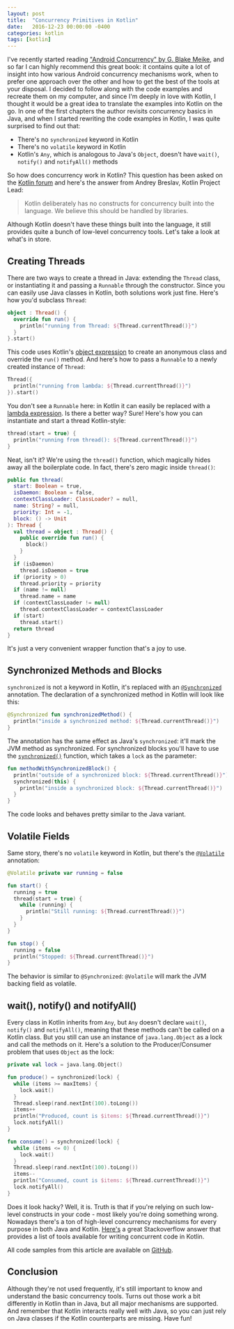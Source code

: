 ```yaml
---
layout: post
title:  "Concurrency Primitives in Kotlin"
date:   2016-12-23 00:00:00 -0400
categories: kotlin
tags: [kotlin]
---
```

I've recently started reading ["Android Concurrency" by G. Blake Meike][android-concurrency], and 
so far I can highly recommend this great book: it contains quite a lot of insight into how various 
Android concurrency mechanisms work, when to prefer one approach over the other and how to get the 
best of the tools at your disposal. I decided to follow along with the code examples and recreate 
them on my computer, and since I'm deeply in love with Kotlin, I thought it would be a great idea to 
translate the examples into Kotlin on the go. In one of the first chapters the author revisits 
concurrency basics in Java, and when I started rewriting the code examples in Kotlin, I was quite 
surprised to find out that:

- There's no `synchronized` keyword in Kotlin
- There's no `volatile` keyword in Kotlin
- Kotlin's `Any`, which is analogous to Java's `Object`, doesn't have `wait()`, `notify()` and 
  `notifyAll()` methods

So how does concurrency work in Kotlin? This question has been asked on the 
[Kotlin forum][concurrency-in-kotlin] and here's the answer from Andrey Breslav, Kotlin Project 
Lead:

> Kotlin deliberately has no constructs for concurrency built into the language. We believe this 
> should be handled by libraries.

Although Kotlin doesn't have these things built into the language, it still provides quite a bunch 
of low-level concurrency tools. Let's take a look at what's in store.

## Creating Threads

There are two ways to create a thread in Java: extending the `Thread` class, or instantiating it and 
passing a `Runnable` through the constructor. Since you can easily use Java classes in Kotlin, both 
solutions work just fine. Here's how you'd subclass `Thread`:

```kotlin
object : Thread() {
  override fun run() {
    println("running from Thread: ${Thread.currentThread()}")
  }
}.start()
```

This code uses Kotlin's [object expression][object-expressions] to create an anonymous class and 
override the `run()` method. And here's how to pass a `Runnable` to a newly created instance of 
`Thread`:

```kotlin
Thread({
  println("running from lambda: ${Thread.currentThread()}")
}).start()
```

You don't see a `Runnable` here: in Kotlin it can easily be replaced with a 
[lambda expression][lambda-expression]. Is there a better way? Sure! Here's how you can instantiate 
and start a thread Kotlin-style:

```kotlin
thread(start = true) {
  println("running from thread(): ${Thread.currentThread()}")
}
```

Neat, isn't it? We're using the `thread()` function, which magically hides away all the boilerplate 
code. In fact, there's zero magic inside `thread()`:

```kotlin
public fun thread(
  start: Boolean = true,
  isDaemon: Boolean = false,
  contextClassLoader: ClassLoader? = null,
  name: String? = null,
  priority: Int = -1,
  block: () -> Unit
): Thread {
  val thread = object : Thread() {
    public override fun run() {
      block()
    }
  }
  if (isDaemon)
    thread.isDaemon = true
  if (priority > 0)
    thread.priority = priority
  if (name != null)
    thread.name = name
  if (contextClassLoader != null)
    thread.contextClassLoader = contextClassLoader
  if (start)
    thread.start()
  return thread
}
```

It's just a very convenient wrapper function that's a joy to use.

## Synchronized Methods and Blocks

`synchronized` is not a keyword in Kotlin, it's replaced with an 
[`@Synchronized`][synchronized-annotation] annotation. The declaration of a synchronized method in 
Kotlin will look like this:

```kotlin
@Synchronized fun synchronizedMethod() {
  println("inside a synchronized method: ${Thread.currentThread()}")
}
```

The annotation has the same effect as Java's `synchronized`: it'll mark the JVM method as 
synchronized. For synchronized blocks you'll have to use the 
[`synchronized()`][synchronized-function] function, which takes a `lock` as the parameter:

```kotlin
fun methodWithSynchronizedBlock() {
  println("outside of a synchronized block: ${Thread.currentThread()}")
  synchronized(this) {
    println("inside a synchronized block: ${Thread.currentThread()}")
  }
}
```

The code looks and behaves pretty similar to the Java variant.

## Volatile Fields

Same story, there's no `volatile` keyword in Kotlin, but there's the [`@Volatile`][volatile] 
annotation:

```kotlin
@Volatile private var running = false

fun start() {
  running = true
  thread(start = true) {
    while (running) {
      println("Still running: ${Thread.currentThread()}")
    }
  }
}

fun stop() {
  running = false
  println("Stopped: ${Thread.currentThread()}")
}
```

The behavior is similar to `@Synchronized`: `@Volatile` will mark the JVM backing field as volatile.

## wait(), notify() and notifyAll()

Every class in Kotlin inherits from `Any`, but `Any` doesn't declare `wait()`, `notify()` and 
`notifyAll()`, meaning that these methods can't be called on a Kotlin class. But you still can use 
an instance of `java.lang.Object` as a lock and call the methods on it. Here's a solution to the 
Producer/Consumer problem that uses `Object` as the lock:

```kotlin
private val lock = java.lang.Object()

fun produce() = synchronized(lock) {
  while (items >= maxItems) {
    lock.wait()
  }
  Thread.sleep(rand.nextInt(100).toLong())
  items++
  println("Produced, count is $items: ${Thread.currentThread()}")
  lock.notifyAll()
}

fun consume() = synchronized(lock) {
  while (items <= 0) {
    lock.wait()
  }
  Thread.sleep(rand.nextInt(100).toLong())
  items--
  println("Consumed, count is $items: ${Thread.currentThread()}")
  lock.notifyAll()
}
```

Does it look hacky? Well, it is. Truth is that if you're relying on such low-level constructs in 
your code - most likely you're doing something wrong. Nowadays there's a ton of high-level 
concurrency mechanisms for every purpose in both Java and Kotlin. [Here's][stackoverflow] a great 
Stackoverflow answer that provides a list of tools available for writing concurrent code in Kotlin.

All code samples from this article are available on [GitHub][github].

## Conclusion

Although they're not used frequently, it's still important to know and understand the basic 
concurrency tools. Turns out those work a bit differently in Kotlin than in Java, but all major 
mechanisms are supported. And remember that Kotlin interacts really well with Java, so
you can just rely on Java classes if the Kotlin counterparts are missing. Have fun!

[android-concurrency]: https://www.goodreads.com/book/show/26260944-android-concurrency
[concurrency-in-kotlin]: https://discuss.kotlinlang.org/t/concurrency-in-kotlin/858
[object-expressions]: https://kotlinlang.org/docs/reference/object-declarations.html#object-expressions
[lambda-expression]: https://kotlinlang.org/docs/reference/lambdas.html#lambda-expressions-and-anonymous-functions
[synchronized-annotation]: https://kotlinlang.org/api/latest/jvm/stdlib/kotlin.jvm/-synchronized/
[synchronized-function]: https://kotlinlang.org/api/latest/jvm/stdlib/kotlin/synchronized.html
[volatile]: https://kotlinlang.org/api/latest/jvm/stdlib/kotlin.jvm/-volatile/index.html
[stackoverflow]: https://stackoverflow.com/questions/35520583/why-there-are-no-constructs-for-concurrency-in-kotlin
[github]: https://github.com/Egorand/kotlin-concurrency-primitives
